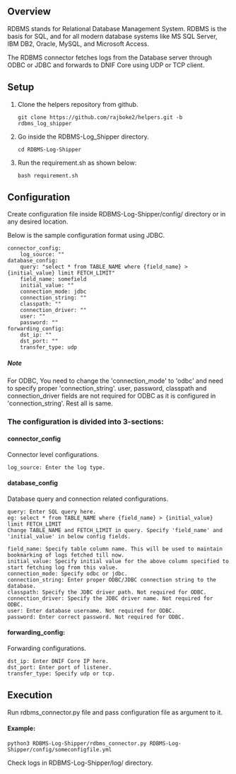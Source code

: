 ## Overview

RDBMS stands for Relational Database Management System. RDBMS is the basis for SQL, and for all modern database systems like MS SQL Server, IBM DB2, Oracle, MySQL, and Microsoft Access.

The RDBMS connector fetches logs from the Database server through ODBC or JDBC and forwards to DNIF Core using UDP or TCP client.

## Setup

1. Clone the helpers repository from github.

    `git clone https://github.com/rajboke2/helpers.git -b rdbms_log_shipper`
2. Go inside the RDBMS-Log_Shipper directory.

    `cd RDBMS-Log-Shipper`
3. Run the requirement.sh as shown below:

    `bash requirement.sh`

## Configuration

Create configuration file inside RDBMS-Log-Shipper/config/ directory or in any desired location.

Below is the sample configuration format using JDBC.

    connector_config:
        log_source: ""
    database_config:
        query: "select * from TABLE_NAME where {field_name} > {initial_value} limit FETCH_LIMIT"
        field_name: somefield
        initial_value: ""
        connection_mode: jdbc
        connection_string: ""
        classpath: ""
        connection_driver: ""
        user: ""
        password: ""
    forwarding_config:
        dst_ip: ""
        dst_port: ""
        transfer_type: udp

##### Note
For ODBC, You need to change the 'connection_mode' to 'odbc' and need to specify proper 'connection_string'.
user, password, classpath and connection_driver fields are not required for ODBC as it is configured in 'connection_string'. Rest all is same.

### The configuration is divided into 3-sections:

#### connector_config
Connector level configurations.

    log_source: Enter the log type.

#### database_config
Database query and connection related configurations.

    query: Enter SQL query here.
    eg: select * from TABLE_NAME where {field_name} > {initial_value} limit FETCH_LIMIT
    Change TABLE_NAME and FETCH_LIMIT in query. Specify 'field_name' and 'initial_value' in below config fields.
    
    field_name: Specify table column name. This will be used to maintain bookmarking of logs fetched till now.
    initial_value: Specify initial value for the above column specified to start fetching log from this value.
    connection_mode: Specify odbc or jdbc.
    connection_string: Enter proper ODBC/JDBC connection string to the database.
    classpath: Specify the JDBC driver path. Not required for ODBC.
    connection_driver: Specify the JDBC driver name. Not required for ODBC.
    user: Enter database username. Not required for ODBC.
    password: Enter correct password. Not required for ODBC.

#### forwarding_config:
Forwarding configurations.

    dst_ip: Enter DNIF Core IP here.
    dst_port: Enter port of listener.
    transfer_type: Specify udp or tcp.

## Execution

Run rdbms_connector.py file and pass configuration file as argument to it.
#### Example:

    python3 RDBMS-Log-Shipper/rdbms_connector.py RDBMS-Log-Shipper/config/someconfigfile.yml
    
Check logs in RDBMS-Log-Shipper/log/ directory.